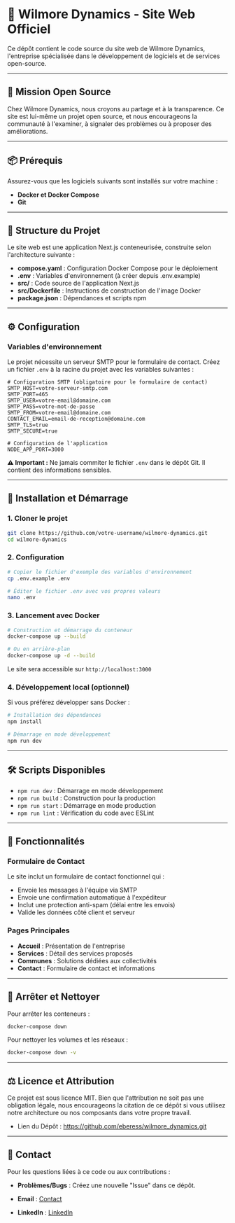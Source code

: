 # 🚀 Wilmore Dynamics - Site Web Officiel

Ce dépôt contient le code source du site web de Wilmore Dynamics, l'entreprise spécialisée dans le développement de logiciels et de services open-source.

---

## 🌟 Mission Open Source

Chez Wilmore Dynamics, nous croyons au partage et à la transparence. Ce site est lui-même un projet open source, et nous encourageons la communauté à l'examiner, à signaler des problèmes ou à proposer des améliorations.

---

## 📦 Prérequis

Assurez-vous que les logiciels suivants sont installés sur votre machine :

* **Docker et Docker Compose**
* **Git**

---

## 📂 Structure du Projet

Le site web est une application Next.js conteneurisée, construite selon l'architecture suivante :

* **compose.yaml** : Configuration Docker Compose pour le déploiement
* **.env** : Variables d'environnement (à créer depuis .env.example)
* **src/** : Code source de l'application Next.js
* **src/Dockerfile** : Instructions de construction de l'image Docker
* **package.json** : Dépendances et scripts npm

---

## ⚙️ Configuration

### Variables d'environnement

Le projet nécessite un serveur SMTP pour le formulaire de contact. Créez un fichier `.env` à la racine du projet avec les variables suivantes :

```env
# Configuration SMTP (obligatoire pour le formulaire de contact)
SMTP_HOST=votre-serveur-smtp.com
SMTP_PORT=465
SMTP_USER=votre-email@domaine.com
SMTP_PASS=votre-mot-de-passe
SMTP_FROM=votre-email@domaine.com
CONTACT_EMAIL=email-de-reception@domaine.com
SMTP_TLS=true
SMTP_SECURE=true

# Configuration de l'application
NODE_APP_PORT=3000
```

**⚠️ Important :** Ne jamais commiter le fichier `.env` dans le dépôt Git. Il contient des informations sensibles.

---

## 🚀 Installation et Démarrage

### 1. Cloner le projet
```bash
git clone https://github.com/votre-username/wilmore-dynamics.git
cd wilmore-dynamics
```

### 2. Configuration
```bash
# Copier le fichier d'exemple des variables d'environnement
cp .env.example .env

# Éditer le fichier .env avec vos propres valeurs
nano .env
```

### 3. Lancement avec Docker
```bash
# Construction et démarrage du conteneur
docker-compose up --build

# Ou en arrière-plan
docker-compose up -d --build
```

Le site sera accessible sur `http://localhost:3000`

### 4. Développement local (optionnel)
Si vous préférez développer sans Docker :

```bash
# Installation des dépendances
npm install

# Démarrage en mode développement
npm run dev
```

---

## 🛠️ Scripts Disponibles

* `npm run dev` : Démarrage en mode développement
* `npm run build` : Construction pour la production
* `npm run start` : Démarrage en mode production
* `npm run lint` : Vérification du code avec ESLint

---

## 📧 Fonctionnalités

### Formulaire de Contact
Le site inclut un formulaire de contact fonctionnel qui :
- Envoie les messages à l'équipe via SMTP
- Envoie une confirmation automatique à l'expéditeur
- Inclut une protection anti-spam (délai entre les envois)
- Valide les données côté client et serveur

### Pages Principales
- **Accueil** : Présentation de l'entreprise
- **Services** : Détail des services proposés
- **Communes** : Solutions dédiées aux collectivités
- **Contact** : Formulaire de contact et informations

---

## 🛑 Arrêter et Nettoyer

Pour arrêter les conteneurs :
```bash
docker-compose down
```
Pour nettoyer les volumes et les réseaux :
```bash
docker-compose down -v
```

--- 

## ⚖️ Licence et Attribution

Ce projet est sous licence MIT. Bien que l'attribution ne soit pas une obligation légale, nous encourageons la citation de ce dépôt si vous utilisez notre architecture ou nos composants dans votre propre travail.

* Lien du Dépôt : https://github.com/eberess/wilmore_dynamics.git

---

## 📧 Contact

Pour les questions liées à ce code ou aux contributions :

* **Problèmes/Bugs** : Créez une nouvelle "Issue" dans ce dépôt.

* **Email** : [Contact](mailto:contact@wilmoredynamics.com)

* **LinkedIn** : [LinkedIn](https://www.linkedin.com/in/el-beressa/)

